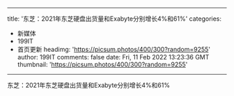 
---
title: '东芝：2021年东芝硬盘出货量和Exabyte分别增长4%和61%'
categories: 
 - 新媒体
 - 199IT
 - 首页更新
headimg: 'https://picsum.photos/400/300?random=9255'
author: 199IT
comments: false
date: Fri, 11 Feb 2022 13:23:36 GMT
thumbnail: 'https://picsum.photos/400/300?random=9255'
---

<div>   
东芝：2021年东芝硬盘出货量和Exabyte分别增长4%和61%  
</div>
            